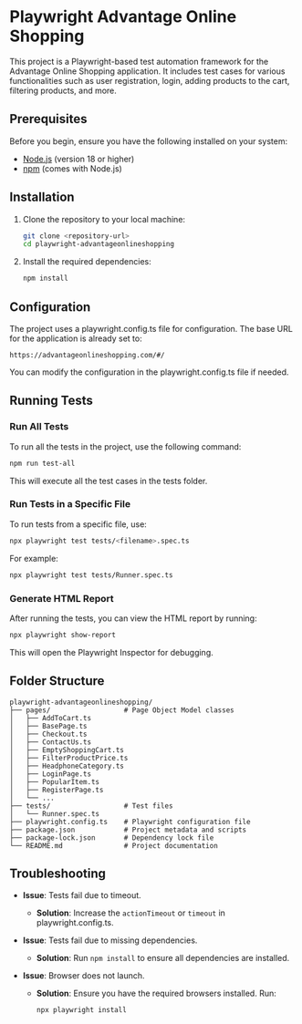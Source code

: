# Playwright Advantage Online Shopping

This project is a Playwright-based test automation framework for the Advantage Online Shopping application. It includes test cases for various functionalities such as user registration, login, adding products to the cart, filtering products, and more.

## Prerequisites

Before you begin, ensure you have the following installed on your system:

- [Node.js](https://nodejs.org/) (version 18 or higher)
- [npm](https://www.npmjs.com/) (comes with Node.js)

## Installation

1. Clone the repository to your local machine:
   ```bash
   git clone <repository-url>
   cd playwright-advantageonlineshopping
   ```

2. Install the required dependencies:
   ```bash
   npm install
   ```

## Configuration

The project uses a playwright.config.ts file for configuration. The base URL for the application is already set to:
```
https://advantageonlineshopping.com/#/
```

You can modify the configuration in the playwright.config.ts file if needed.

## Running Tests

### Run All Tests
To run all the tests in the project, use the following command:
```bash
npm run test-all
```

This will execute all the test cases in the tests folder.

### Run Tests in a Specific File
To run tests from a specific file, use:
```bash
npx playwright test tests/<filename>.spec.ts
```
For example:
```bash
npx playwright test tests/Runner.spec.ts
```


### Generate HTML Report
After running the tests, you can view the HTML report by running:
```bash
npx playwright show-report
```


This will open the Playwright Inspector for debugging.

## Folder Structure

```
playwright-advantageonlineshopping/
├── pages/                  # Page Object Model classes
│   ├── AddToCart.ts
│   ├── BasePage.ts
│   ├── Checkout.ts
│   ├── ContactUs.ts
│   ├── EmptyShoppingCart.ts
│   ├── FilterProductPrice.ts
│   ├── HeadphoneCategory.ts
│   ├── LoginPage.ts
│   ├── PopularItem.ts
│   ├── RegisterPage.ts
│   └── ...
├── tests/                  # Test files
│   └── Runner.spec.ts
├── playwright.config.ts    # Playwright configuration file
├── package.json            # Project metadata and scripts
├── package-lock.json       # Dependency lock file
└── README.md               # Project documentation
```


## Troubleshooting

- **Issue**: Tests fail due to timeout.
  - **Solution**: Increase the `actionTimeout` or `timeout` in playwright.config.ts.

- **Issue**: Tests fail due to missing dependencies.
  - **Solution**: Run `npm install` to ensure all dependencies are installed.

- **Issue**: Browser does not launch.
  - **Solution**: Ensure you have the required browsers installed. Run:
    ```bash
    npx playwright install
    ```

